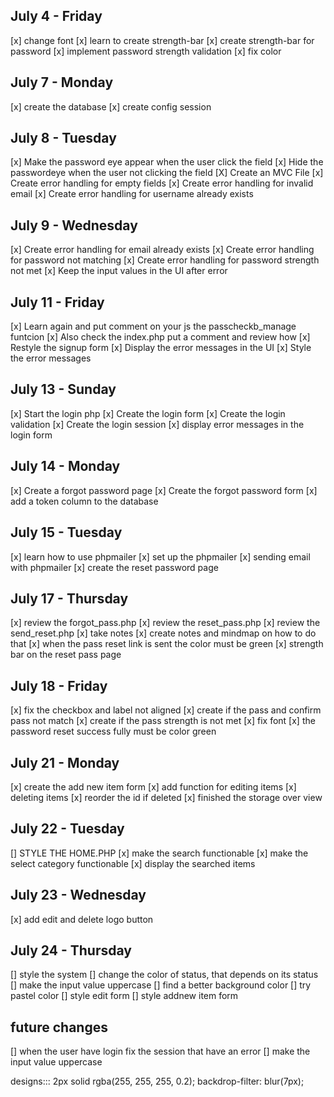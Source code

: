 ## July 4 - Friday
[x] change font
[x] learn to create strength-bar
[x] create strength-bar for password
[x] implement password strength validation
[x] fix color 

## July 7 - Monday
[x] create the database
[x] create config session

## July 8 - Tuesday
[x] Make the password eye appear when the user click the field
[x] Hide the passwordeye when the user not clicking the field
[X] Create an MVC File
[x] Create error handling for empty fields
[x] Create error handling for invalid email
[x] Create error handling for username already exists

## July 9 - Wednesday
[x] Create error handling for email already exists
[x] Create error handling for password not matching
[x] Create error handling for password strength not met
[x] Keep the input values in the UI after error

## July 11 - Friday
[x] Learn again and put comment on your js the passcheckb_manage funtcion
[x] Also check the index.php put a comment and review how
[x] Restyle the signup form
[x] Display the error messages in the UI
[x] Style the error messages

## July 13 - Sunday
[x] Start the login php
[x] Create the login form
[x] Create the login validation
[x] Create the login session
[x] display error messages in the login form


## July 14 - Monday
[x] Create a forgot password page
[x] Create the forgot password form
[x] add a token column to the database

## July 15 - Tuesday
[x] learn how to use phpmailer
[x] set up the phpmailer
[x] sending email with phpmailer
[x] create the reset password page

## July 17 - Thursday
[x] review the forgot_pass.php
[x] review the reset_pass.php
[x] review the send_reset.php
[x] take notes
[x] create notes and mindmap on how to do that 
[x] when the pass reset link is sent the color must be green
[x] strength bar on the reset pass page

## July 18 - Friday
[x] fix the checkbox and label not aligned
[x] create if the pass and confirm pass not match
[x] create if the pass strength is not met
[x] fix font 
[x] the password reset success fully must be color green


## July 21 - Monday
[x] create the add new item form
[x] add function for editing items
[x] deleting items 
[x] reorder the id if deleted
[x] finished the storage over view

## July 22 - Tuesday
[] STYLE THE HOME.PHP
[x] make the search functionable
[x] make the select category functionable
[x] display the searched items

## July 23 - Wednesday
[x] add edit and delete logo button

## July 24 - Thursday
[] style the system
[] change the color of status, that depends on its status
[] make the input value uppercase
[] find a better background color
[] try pastel color
[] style edit form
[] style addnew item form



## future changes
[] when the user have login fix the session that have an error
[] make the input value uppercase


designs:::
2px solid rgba(255, 255, 255, 0.2);
backdrop-filter: blur(7px);